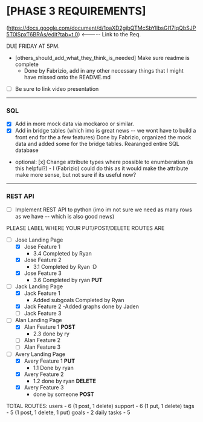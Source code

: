 # [PHASE 3 REQUIREMENTS]
(https://docs.google.com/document/d/1oaXD2gjbQTMcSbYllbsGI17IqQbSJP5T0lSpxT6BRAs/edit?tab=t.0)    <----- Link to the Req.

DUE FRIDAY AT 5PM. 

- [others_should_add_what_they_think_is_needed] Make sure readme is complete
    - Done by Fabrizio, add in any other necessary things that I might have missed onto the README.md

- [ ] Be sure to link video presentation


---


### SQL 
- [x] Add in more mock data via mockaroo or similar.
- [x] Add in bridge tables (which imo is great news -- we wont have to build a front end for the a few features)
      Done by Fabrizio, organized the mock data and added some for the bridge tables. Rearanged entire SQL database
- optional: [x] Change attribute types where possible to enumberation (is this helpful?)
            - I (Fabrizio) could do this as it would make the attribute make more sense, but not sure if its useful now?


---


### REST API
- [ ] Implement REST API to python (imo im not sure we need as many rows as we have -- which is also good news)

PLEASE LABEL WHERE YOUR PUT/POST/DELETE ROUTES ARE

- [ ] Jose Landing Page
    - [x] Jose Feature 1
        - 3.4 Completed by Ryan
    - [x] Jose Feature 2
        - 3.1 Completed by Ryan :D
    - [x] Jose Feature 3
        - 3.6 Completed by ryan **PUT**

- [ ] Jack Landing Page
    - [x] Jack Feature 1
        - Added subgoals Completed by Ryan
    - [X] Jack Feature 2
        -Added graphs done by Jaden 
    - [ ] Jack Feature 3

- [ ] Alan Landing Page
    - [x] Alan Feature 1 **POST**
        - 2.3 done by ry
    - [ ] Alan Feature 2
    - [ ] Alan Feature 3

- [ ] Avery Landing Page
    - [x] Avery Feature 1 **PUT**
        - 1.1 Done by ryan
    - [x] Avery Feature 2
        - 1.2 done by ryan **DELETE**
    - [x] Avery Feature 3
        - done by someone **POST**


TOTAL ROUTES:
users - 6 (1 post, 1 delete)
support - 6 (1 put, 1 delete)
tags - 5 (1 post, 1 delete, 1 put)
goals - 2
daily tasks - 5